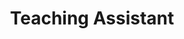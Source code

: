 ---
title: Teaching Assistant
order: 2
courses:
  - code: CMSC 733
    title: Computer Processing of Pictorial Information
    terms: Spring 2017
    img: /assets/img/cmsc733.jpg
    description: This is an advanced course on graduate computer vision and computational photography. This course will explore image formation, image features, image segmentation, image stitching, image recognition, motion estimation, 3D point clouds and will touch upon basics of augmented reality.
    page: //cs.umd.edu/class/spring2017/cmsc733/

  - code: CMSC 426
    title: Image Processing
    terms: Fall 2016
    img: /assets/img/cmsc426.png
    description: This is an introductory course on computer vision and computational photography. This course will explore image formation, image features, image segmentation, image stitching, image recognition, motion estimation, 3D point clouds and will touch upon basics of augmented reality.
    page: //cs.umd.edu/class/fall2016/cmsc426/
---